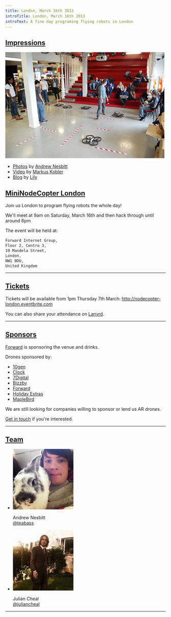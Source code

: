 ```yaml
---
title: London, March 16th 2013
introTitle: London, March 16th 2013
introText: A fine day programing flying robots in London
---
```


<h2 id="impressions"><a href="#impressions">Impressions</a></h2>
<img src="/img/london.jpg">
<ul>
  <li><a href='http://www.flickr.com/photos/nez/sets/72157633047313444/detail/ '>Photos</a> by <a href='https://twitter.com/teabass'>Andrew Nesbitt</a></li>
  <li><a href='http://vimeo.com/62417807'>Video</a> by <a href='https://twitter.com/markuskobler'>Markus Kobler</a></li>
  <li><a href='http://lilydev.wordpress.com/2013/03/20/nodecopter-event-london/'>Blog</a> by <a href='https://twitter.com/Lily_2point0'>Lily</a></li>
</ul>

<h2 id="intro"><a href="#intro">MiniNodeCopter London</a></h2>

Join us London to program flying robots the whole day!

We'll meet at 9am on Saturday, March 16th and then hack through until around 6pm

The event will be held at:

```
Forward Internet Group,
Floor 2, Centro 3,
19 Mandela Street,
London,
NW1 0DU,
United Kingdom
```

<hr>

<h2 id="tickets"><a href="#tickets">Tickets</a></h2>

Tickets will be available from 1pm Thursday 7th March: http://nodecopter-london.eventbrite.com

<p>You can also share your attendance on <a href='http://lanyrd.com/2013/nodecopter-london'>Lanyrd</a>.</p>

<hr>

<h2 id="sponsors"><a href="#sponsors">Sponsors</a></h2>

[Forward](http://forwardtechnology.co.uk/) is sponsoring the venue and drinks.

Drones sponsored by:

<ul>
  <li><a href="http://www.10gen.com/">10gen</a></li>
  <li><a href="http://clock.co.uk/">Clock</a></li>
  <li><a href="http://www.7digital.com/">7Digital</a></li>
  <li><a href="http://www.bizzby.com/">Bizzby</a></li>
  <li><a href="http://forwardtechnology.co.uk/">Forward</a></li>
  <li><a href='http://www.holidayextras.co.uk/'>Holiday Extras</a></li>
  <li><a href='http://www.maplebird.com/'>MapleBird</a></li>
</ul>

We are still looking for companies willing to sponsor or lend us AR drones.

<a href="mailto:andrewnez@gmail.com">Get in touch</a> if you're interested.

<hr>

<h2 id="team"><a href="#team">Team</a></h2>

<ul class="team">
  <li>
    <img src="/img/team/andrew_nesbitt.jpg">
    <p>
      Andrew Nesbitt<br>
      <a href="https://twitter.com/teabass">@teabass</a>
    </p>
  </li>
  <li>
    <img src="/img/team/julian_cheal.jpg">
    <p>
      Julian Cheal<br>
      <a href="https://twitter.com/juliancheal">@juliancheal</a>
    </p>
  </li>
</ul>

<hr>
